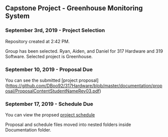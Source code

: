 Capstone Project - Greenhouse Monitoring System
-----------------------------------------------

### September 3rd, 2019 - Project Selection

Repository created at 2:42 PM.

Group has been selected. Ryan, Aiden, and Daniel for 317 Hardware and 319 Software.
Selected project is Greenhouse.


### September 10, 2019 - Proposal Due

You can see the submitted [project proposal] (https://github.com/DBoo92/317Hardware/blob/master/documentation/proposal/ProposalContentStudentNameRev03.pdf)


### September 17, 2019 - Schedule Due

You can view the propsed [project schedule](https://github.com/DBoo92/317Hardware/blob/master/documentation/schedule/Project1.pdf)

Proposal and schedule files moved into nested folders inside Documentation folder.


